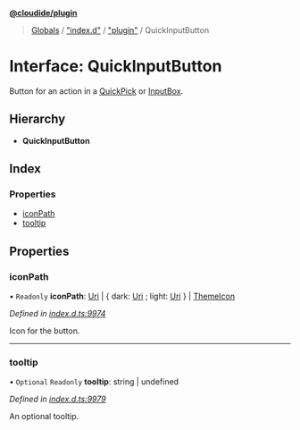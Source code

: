 **[@cloudide/plugin](../README.md)**

> [Globals](../README.md) / ["index.d"](../modules/_index_d_.md) / ["plugin"](../modules/_index_d_._plugin_.md) / QuickInputButton

# Interface: QuickInputButton

Button for an action in a [QuickPick](#QuickPick) or [InputBox](#InputBox).

## Hierarchy

* **QuickInputButton**

## Index

### Properties

* [iconPath](_index_d_._plugin_.quickinputbutton.md#iconpath)
* [tooltip](_index_d_._plugin_.quickinputbutton.md#tooltip)

## Properties

### iconPath

• `Readonly` **iconPath**: [Uri](../classes/_index_d_._plugin_.uri.md) \| { dark: [Uri](../classes/_index_d_._plugin_.uri.md) ; light: [Uri](../classes/_index_d_._plugin_.uri.md)  } \| [ThemeIcon](../classes/_index_d_._plugin_.themeicon.md)

*Defined in [index.d.ts:9974](https://github.com/shuyaqian/cloudide-plugin-api/blob/6d83fa1/index.d.ts#L9974)*

Icon for the button.

___

### tooltip

• `Optional` `Readonly` **tooltip**: string \| undefined

*Defined in [index.d.ts:9979](https://github.com/shuyaqian/cloudide-plugin-api/blob/6d83fa1/index.d.ts#L9979)*

An optional tooltip.

